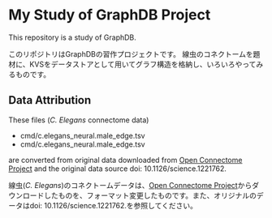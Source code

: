 My Study of GraphDB Project
==================

This repository is a study of GraphDB.

このリポジトリはGraphDBの習作プロジェクトです。
線虫のコネクトームを題材に、KVSをデータストアとして用いてグラフ構造を格納し、いろいろやってみるものです。

## Data Attribution

These files (_C. Elegans_ connectome data)

- cmd/c.elegans_neural.male_edge.tsv
- cmd/c.elegans_neural.male_edge.tsv

are converted from original data downloaded from [Open Connectome Project](http://openconnecto.me/male-c-elegans) and the original data source doi: 10.1126/science.1221762.

線虫(_C. Elegans_)のコネクトームデータは、[Open Connectome Project](http://openconnecto.me/male-c-elegans)からダウンロードしたものを、フォーマット変更したものです。また、オリジナルのデータはdoi: 10.1126/science.1221762.を参照してください。

